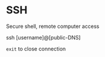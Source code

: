 # SSH

Secure shell, remote computer access 

ssh [username]@[public-DNS]

`exit` to close connection

